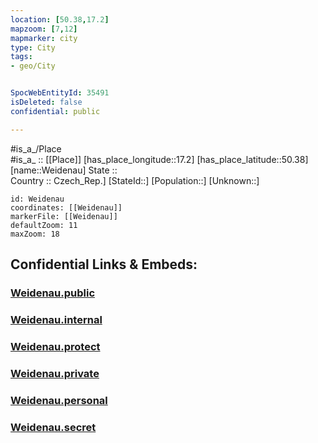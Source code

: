 ```yaml
---
location: [50.38,17.2] 
mapzoom: [7,12] 
mapmarker: city 
type: City
tags:
- geo/City


SpocWebEntityId: 35491
isDeleted: false
confidential: public

---
```

#is_a_/Place  
#is_a_ :: [[Place]] 
[has_place_longitude::17.2] 
[has_place_latitude::50.38] 
[name::Weidenau] 
State ::  
Country :: Czech_Rep.] 
[StateId::] 
[Population::] 
[Unknown::] 


```leaflet
id: Weidenau
coordinates: [[Weidenau]] 
markerFile: [[Weidenau]] 
defaultZoom: 11 
maxZoom: 18
```


## Confidential Links & Embeds: 

### [Weidenau.public](/_public/\Earth\Continent\Europe\Europe~East\Poland\Provinces~Poland\Opole\CityWeidenau.public.md) 

### [Weidenau.internal](/_internal/\Earth\Continent\Europe\Europe~East\Poland\Provinces~Poland\Opole\CityWeidenau.internal.md) 

### [Weidenau.protect](/_protect/\Earth\Continent\Europe\Europe~East\Poland\Provinces~Poland\Opole\CityWeidenau.protect.md) 

### [Weidenau.private](/_private/\Earth\Continent\Europe\Europe~East\Poland\Provinces~Poland\Opole\CityWeidenau.private.md) 

### [Weidenau.personal](/_personal/\Earth\Continent\Europe\Europe~East\Poland\Provinces~Poland\Opole\CityWeidenau.personal.md) 

### [Weidenau.secret](/_secret/\Earth\Continent\Europe\Europe~East\Poland\Provinces~Poland\Opole\CityWeidenau.secret.md)

